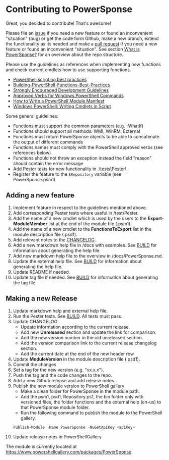 # Contributing to PowerSponse

Great, you decided to contribute! That's awesome!

Please file an [issue](https://github.com/swisscom/PowerSponse/issues) if you
need a new feature or found an inconvenient "situation" (bug) or get the code
form Github, make a new branch, extend the functionality as its needed and
make a [pull request](https://github.com/swisscom/PowerSponse/pulls) if you
need a new feature or found an inconvenient "situation". See section
[What is PowerSponse?](README.md#what-is-powersponse) for an overview about
the repo structure.

Please use the guidelines as references when implementing new functions and
check current cmdlets how to use supporting functions.

* [PowerShell scripting best practices](https://blogs.technet.microsoft.com/pstips/2014/06/17/powershell-scripting-best-practices/)
* [Building-PowerShell-Functions-Best-Practices](http://ramblingcookiemonster.github.io/Building-PowerShell-Functions-Best-Practices/)
* [Strongly Encouraged Development Guidelines](https://msdn.microsoft.com/en-us/library/dd878270(v=vs.85).aspx)
* [Approved Verbs for Windows PowerShell Commands](https://msdn.microsoft.com/en-us/library/ms714428(v=vs.85).aspx)
* [How to Write a PowerShell Module Manifest](https://msdn.microsoft.com/en-us/library/dd878337(v=vs.85).aspx)
* [Windows PowerShell: Writing Cmdlets in Script](https://technet.microsoft.com/en-us/library/ff677563.aspx)

Some general guidelines:

* Functions must support the common parameters (e.g. -WhatIf)
* Functions should support all methods: WMI, WinRM, External
* Functions must return PowerSponse objects to be able to concatenate the
  output of different commands
* Functions names must comply with the PowerShell approved verbs (see
  references below)
* Functions should not throw an exception instead the field "reason" should
  contain the error message
* Add Pester tests for new functionality in .\tests\Pester\
* Register the feature to the `$Repository` variable (see PowerSponse.psm1)

## Adding a new feature

1. Implement feature in respect to the guidelines mentioned above.
1. Add corresponding Pester tests where useful in /test/Pester.
1. Add the name of a new cmdlet which is used by the users to the
   **Export-ModuleMember** list at the end of the module file (.psm1).
1. Add the name of a new cmdlet to the **FunctionsToExport** list in the module
   description file (.psd1).
1. Add relevant notes to the [CHANGELOG](CHANGELOG.md).
1. Add a new markdown help file in /docs with examples. See [BUILD](BUILD.md)
   for information about generating the help file. 
1. Add new markdown help file to the overview in /docs/PowerSponse.md.
1. Update the external help file. See [BUILD](BUILD.md) for
   information about generating the help file. 
1. Update README if needed.
1. Update tag file if needed. See [BUILD](BUILD.md) for
   information about generating the tag file.

## Making a new Release

1. Update markdown help and external help file.
1. Run the Pester tests. See [BUILD](BUILD.md). All tests must pass.
1. Update CHANGELOG 
    * Update information according to the current release.
    * Add new **Unreleased** section and update the link for comparison.
    * Add the new version number in the old unreleased section.
    * Add the version comparison link to the current release changelog section.
    * Add the current date at the end of the new header row
1. Update **ModuleVersion** in the module description file (.psd1).
1. Commit the changes
1. Set a tag for the new version (e.g. "vx.x.x").
1. Push the tag and the code changes to the repo.
1. Add a new Github release and add release notes
1. Publish the new module version to PowerShell gallery
    * Make a clean folder for PowerSponse in the module path.
    * Add the psm1, psd1, Repository.ps1, the bin folder only with versioned
      files, the folder functions and the external help (en-us) to that
      PowerSponse module folder.
    * Run the following command to publish the module to the PowerShell gallery.
    ``` powershell
    Publish-Module -Name PowerSponse -NuGetApiKey <apiKey> 
    ```
1. Update release notes in PowerShellGallery

The module is currently located at https://www.powershellgallery.com/packages/PowerSponse.

